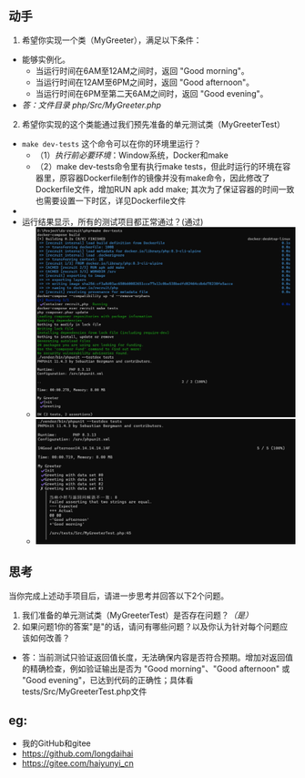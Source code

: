 
动手
----

1. 希望你实现一个类（MyGreeter），满足以下条件：
  - 能够实例化。
    - 当运行时间在6AM至12AM之间时，返回 "Good morning"。
    - 当运行时间在12AM至6PM之间时，返回 "Good afternoon"。
    - 当运行时间在6PM至第二天6AM之间时，返回 "Good evening"。
  - _答：文件目录 php/Src/MyGreeter.php_

2. 希望你实现的这个类能通过我们预先准备的单元测试类（MyGreeterTest）
  - `make dev-tests` 这个命令可以在你的环境里运行？
    - （1）_执行前必要环境_：Window系统，Docker和make
    - （2）make dev-tests命令里有执行make tests，但此时运行的环境在容器里，原容器Dockerfile制作的镜像并没有make命令，因此修改了Dockerfile文件，增加RUN apk add make; 其次为了保证容器的时间一致也需要设置一下时区，详见Dockerfile文件
  -
  - 运行结果显示，所有的测试项目都正常通过？(通过)
    - ![testend.png](doc/testend.png)
    - ![testenderr.png](doc/testenderr.png)
   

思考
----

当你完成上述动手项目后，请进一步思考并回答以下2个问题。

1. 我们准备的单元测试类（MyGreeterTest）是否存在问题？_（是）_
2. 如果问题1你的答案"是"的话，请问有哪些问题？以及你认为针对每个问题应该如何改善？
  - 答：当前测试只验证返回值长度，无法确保内容是否符合预期。增加对返回值的精确检查，例如验证输出是否为 "Good morning"、"Good afternoon" 或 "Good evening"，已达到代码的正确性；具体看tests/Src/MyGreeterTest.php文件


eg:
----
- 我的GitHub和gitee
- https://github.com/longdaihai
- https://gitee.com/haiyunyi_cn